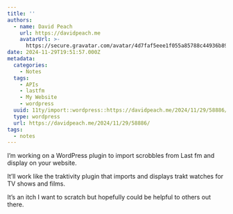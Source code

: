 ```yaml
---
title: ''
authors:
  - name: David Peach
    url: https://davidpeach.me
    avatarUrl: >-
      https://secure.gravatar.com/avatar/4d7faf5eee1f055a85788c44936b8995eaab6dfb004e7854ec747ccb272e91ee?s=96&d=mm&r=g
date: 2024-11-29T19:51:57.000Z
metadata:
  categories:
    - Notes
  tags:
    - APIs
    - lastfm
    - My Website
    - wordpress
  uuid: 11ty/import::wordpress::https://davidpeach.me/2024/11/29/58886/
  type: wordpress
  url: https://davidpeach.me/2024/11/29/58886/
tags:
  - notes
---
```

I’m working on a WordPress plugin to import scrobbles from Last fm and display on your website.

It’ll work like the traktivity plugin that imports and displays trakt watches for TV shows and films.

It’s an itch I want to scratch but hopefully could be helpful to others out there.